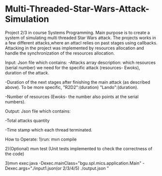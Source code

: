# Multi-Threaded-Star-Wars-Attack-Simulation
Project 2/3 in course Systems Programming. Main purpose is to create a system of simulating multi threaded Star Wars attack.
The projects works in a few different attacks,where an attacl relies on past stages using callbacks.
Attacking in the project was implemented by resources allocation and handle the synchronization of the resources allocation.

Input: Json file which contains: 
-Attacks array description: which resources (serial number) we need for the specific attack (resources- Ewoks), duration of the attack.

-Duration of the next stages after finishing the main attack (as described above). To be more specific, "R2D2":(duration) "Lando":(duration).
  
-Number of resources (Ewoks- the number also points at the serial numbers).
  
Output: Json file which contains:
  
-Total attacks quantity
  
-Time stamp  which each thread terminated.
  

How to Operate:
1)run: mvn compile
  
2)(Optional) mvn test (Unit tests implemented to check the correctness of the code)
  
3)mvn exec:java -Dexec.mainClass="bgu.spl.mics.application.Main" -Dexec.args="./input1.json(or 2/3/4/5) ./output.json "
